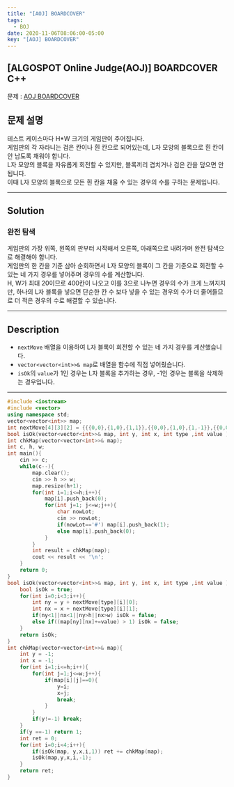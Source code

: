 ```yaml
---
title: "[AOJ] BOARDCOVER"
tags:
  - BOJ
date: 2020-11-06T08:06:00-05:00
key: "[AOJ] BOARDCOVER"
---
```


## [ALGOSPOT Online Judge(AOJ)] BOARDCOVER C++

<!--more-->

문제 : [AOJ BOARDCOVER](https://www.algospot.com/judge/problem/read/BOARDCOVER)<br>

## 문제 설명

테스트 케이스마다 H*W 크기의 게임판이 주어집니다.<br>
게임판의 각 자라니는 검은 칸이나 흰 칸으로 되어있는데, L자 모양의 블록으로 흰 칸이 안 남도록 채워야 합니다.<br>
L자 모양의 블록을 자유롭게 회전할 수 있지만, 블록끼리 겹치거나 검은 칸을 덮으면 안 됩니다.<br>
이때 L자 모양의 블록으로 모든 흰 칸을 채울 수 있는 경우의 수를 구하는 문제입니다.<br>

---

## Solution

### 완전 탐색

게임판의 가장 위쪽, 왼쪽의 판부터 시작해서 오른쪽, 아래쪽으로 내려가며 완전 탐색으로 해결해야 합니다.<br>
게임판의 한 칸을 기준 삼아 순회하면서 L자 모양의 블록이 그 칸을 기준으로 회전할 수 있는 네 가지 경우를 넣어주며 경우의 수를 계산합니다.<br>
H, W가 최대 20이므로 400칸이 나오고 이를 3으로 나누면 경우의 수가 크게 느껴지지만, 하나의 L자 블록을 넣으면 단순한 칸 수 보다 넣을 수 있는 경우의 수가 더 줄어들므로 더 적은 경우의 수로 해결할 수 있습니다.<br>

---

## Description

- `nextMove` 배열을 이용하여 L자 블록이 회전할 수 있는 네 가지 경우를 계산했습니다.<br>
- `vector<vector<int>>& map`로 배열을 함수에 직접 넣어줬습니다.<br>
- `isOk`의 `value`가 1인 경우는 L자 블록을 추가하는 경우, -1인 경우는 블록을 삭제하는 경우입니다.<br>

---

```cpp
#include <iostream>
#include <vector>
using namespace std;
vector<vector<int>> map;
int nextMove[4][3][2] = {{{0,0},{1,0},{1,1}},{{0,0},{1,0},{1,-1}},{{0,0},{0,1},{1,1}},{{0,0},{0,1},{1,0}}};
bool isOk(vector<vector<int>>& map, int y, int x, int type ,int value );
int chkMap(vector<vector<int>>& map);
int c, h, w;
int main(){
    cin >> c;
    while(c--){
        map.clear();
        cin >> h >> w;
        map.resize(h+1);
        for(int i=1;i<=h;i++){
            map[i].push_back(0);
            for(int j=1; j<=w;j++){
                char nowLot;
                cin >> nowLot;
                if(nowLot=='#') map[i].push_back(1);
                else map[i].push_back(0);
            }
        }
        int result = chkMap(map);
        cout << result << '\n';
    }
    return 0;
}
bool isOk(vector<vector<int>>& map, int y, int x, int type ,int value ){
    bool isOk = true;
    for(int i=0;i<3;i++){
        int ny = y + nextMove[type][i][0];
        int nx = x + nextMove[type][i][1];
        if(ny<1||nx<1||ny>h||nx>w) isOk = false;
        else if((map[ny][nx]+=value) > 1) isOk = false;
    }
    return isOk;
}
int chkMap(vector<vector<int>>& map){
    int y = -1;
    int x = -1;
    for(int i=1;i<=h;i++){
        for(int j=1;j<=w;j++){
            if(map[i][j]==0){
                y=i;
                x=j;
                break;
            }
        }
        if(y!=-1) break;
    }
    if(y ==-1) return 1;
    int ret = 0;
    for(int i=0;i<4;i++){
        if(isOk(map, y,x,i,1)) ret += chkMap(map);
        isOk(map,y,x,i,-1);
    }
    return ret;
}
```